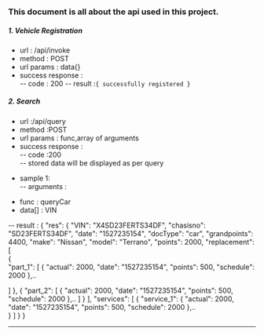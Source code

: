 ### This document is all about the api used in this project.  

##### 1. Vehicle Registration

* url : /api/invoke
* method : POST
*  url params : data{}
* success response :  
-- code : 200 
-- result :`{ successfully registered }`

##### 2. Search

* url :/api/query
*  method :POST
*  url params : func,array of arguments
*  success response :  
-- code :200  
-- stored data will be displayed as per query
- sample 1:  
-- arguments :
*   func : queryCar
*	data[] : VIN  

-- result : {
"res": {
"VIN": "X4SD23FERTS34DF",
"chasisno": "SD23FERTS34DF",
"date": "1527235154",
"docType": "car",
"grandpoints": 4400,
"make": "Nissan",
"model": "Terrano",
"points": 2000,
"replacement": [  
    {  
        "part_1": [
	{
	"actual": 2000,
	"date": "1527235154",
	"points": 500,
	"schedule": 2000
},..

]
},
{
	"part_2": [
	{
	"actual": 2000,
	"date": "1527235154",
	"points": 500,
	"schedule": 2000
},..
]
}
],
"services": [
{
	"service_1": {
	"actual": 2000,
	"date": "1527235154",
	"points": 500,
	"schedule": 2000
},..     
}
]
}
}


----
